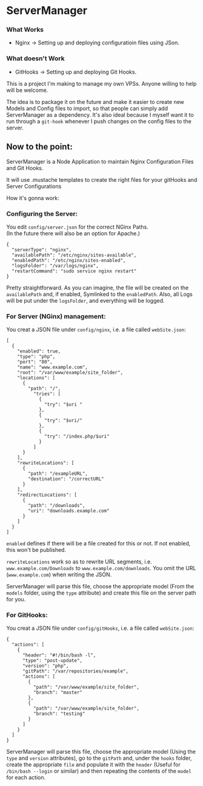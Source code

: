 ServerManager
=============

### What Works

* Nginx -> Setting up and deploying configuratioin files using JSon.

### What doesn't Work

* GitHooks -> Setting up and deploying Git Hooks.


This is a project I'm making to manage my own VPSs. Anyone willing to help will be welcome.

The idea is to package it on the future and make it easier to create new Models and Config files to import, so that people can simply add ServerManager as a dependency. It's also ideal because I myself want it to run through a `git-hook` whenever I push changes on the config files to the server.


Now to the point:
---------------------

ServerManager is a Node Application to maintain Nginx Configuration Files and Git Hooks.

It will use .mustache templates to create the right files for your gitHooks and Server Configurations

How it's gonna work:

### Configuring the Server:

You edit `config/server.json` for the correct NGinx Paths.  
(In the future there will also be an option for Apache.)

    {
      "serverType": "nginx",
      "availablePath": "/etc/nginx/sites-available",
      "enabledPath": "/etc/nginx/sites-enabled",
      "logsFolder": "/var/logs/nginx",
      "restartCommand": "sudo service nginx restart"
    }


Pretty straightforward. As you can imagine, the file will be created on the `availablePath` and, if enabled, Symlinked to the `enabledPath`. Also, all Logs will be put under the `logsFolder`, and everything will be logged.

### For Server (NGinx) management:

You creat a JSON file under `config/nginx`, i.e. a file called `webSite.json`:

    [
      {
        "enabled": true,
        "type": "php",
        "port": "80",
        "name": "www.example.com",
        "root": "/var/www/example/site_folder",
        "locations": [
          {
            "path": "/",
              "tries": [
                {
                  "try": "$uri "
                },
                {
                  "try": "$uri/"
                },
                {
                  "try": "/index.php/$uri"
                }
              ]
          }
        ],
        "rewriteLocations": [
          {
            "path": "/exampleURL",
            "destination": "/correctURL"
          }
        ],
        "redirectLocations": [
          {
            "path": "/downloads",
            "uri": "downloads.example.com"
          }
        ]
      }
    ]


`enabled` defines if there will be a file created for this or not. If not enabled, this won't be published.

`rewriteLocations` work so as to rewrite URL segments, i.e. `www.example.com/Downloads` to `www.example.com/downloads`. You omit the URL (`www.example.com`) when writing the JSON.

ServerManager will parse this file, choose the appropriate model (From the `models` folder, using the `type` attribute) and create this file on the server path for you.


### For GitHooks:

You creat a JSON file under `config/gitHooks`, i.e. a file called `webSite.json`:

    {
      "actions": [
        {
          "header": "#!/bin/bash -l",
          "type": "post-update",
          "version": "php",
          "gitPath": "/var/repositories/example",
          "actions": [
            {
              "path": "/var/www/example/site_folder",
              "branch": "master"
            },
            {
              "path": "/var/www/example/site_folder",
              "branch": "testing"
            }
          ]
        }
      ]
    }

ServerManager will parse this file, choose the appropriate model (Using the `type` and `version` attributes), go to the `gitPath` and, under the `hooks` folder, create the appropriate `file` and populate it with the `header` (Useful for `/bin/bash --login` or similar) and then repeating the contents of the `model` for each action.